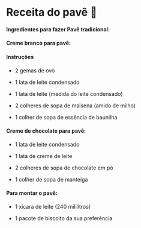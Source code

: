 # Receita do pavê :book:

#### Ingredientes para fazer Pavê tradicional: 

#### Creme branco para pavê:

#### **Instruções** 

 * 2 gemas de ovo

 * 1 lata de leite condensado

 * 1 lata de leite (medida do leite condensado)

 * 2 colheres de sopa de maisena (amido de milho)

 * 1 colher de sopa de essência de baunilha

 #### Creme de chocolate para pavê:

 * 1 lata de leite condensado

 * 1 lata de creme de leite

 * 2 colheres de sopa de chocolate em pó

 * 1 colher de sopa de manteiga

 #### Para montar o pavê:

 * 1 xícara de leite (240 mililitros)

 * 1 pacote de biscoito da sua preferência